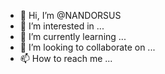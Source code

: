 - 👋 Hi, I’m @NANDORSUS
- 👀 I’m interested in ...
- 🌱 I’m currently learning ...
- 💞️ I’m looking to collaborate on ...
- 📫 How to reach me ...

<!---
NANDORSUS/NANDORSUS is a ✨ special ✨ repository because its `README.md` (this file) appears on your GitHub profile.
You can click the Preview link to take a look at your changes.
--->
